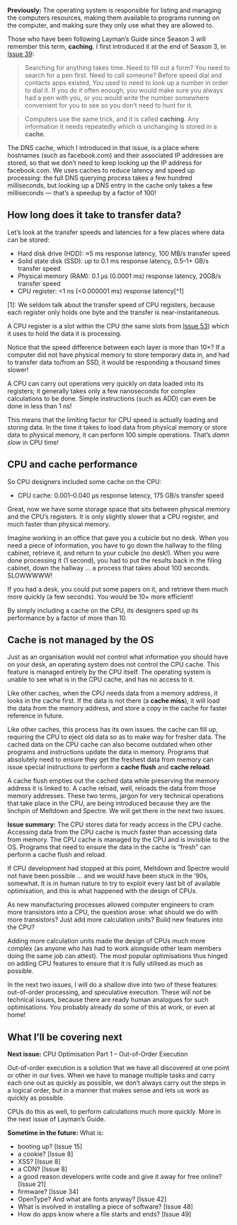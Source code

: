 **Previously:** The operating system is responsible for listing and managing the computers resources, making them available to programs running on the computer, and making sure they only use what they are allowed to.

Those who have been following Layman’s Guide since Season 3 will remember this term, **caching**. I first introduced it at the end of Season 3, in [Issue 39](https://buttondown.email/laymansguide/archive/lmg-s3-issue-39-caches-and-caching/):

> Searching for anything takes time. Need to fill out a form? You need to search for a pen first. Need to call someone? Before speed dial and contacts apps existed, You used to need to look up a number in order to dial it. If you do it often enough, you would make sure you always had a pen with you, or you would write the number somewhere convenient for you to see so you don’t need to hunt for it.

> Computers use the same trick, and it is called **caching**. Any information it needs repeatedly which is unchanging is stored in a **cache**.

The DNS cache, which I introduced in that issue, is a place where hostnames (such as facebook.com) and their associated IP addresses are stored, so that we don’t need to keep looking up the IP address for facebook.com. We uses caches to reduce latency and speed up processing: the full DNS querying process takes a few hundred milliseconds, but looking up a DNS entry in the cache only takes a few milliseconds — that’s a speedup by a factor of 100!

## How long does it take to transfer data?

Let’s look at the transfer speeds and latencies for a few places where data can be stored:

- Hard disk drive (HDD): ≈5 ms response latency, 100 MB/s transfer speed
- Solid state disk (SSD): up to 0.1 ms response latency, 0.5–1+ GB/s transfer speed
- Physical memory (RAM): 0.1 µs (0.0001 ms) response latency, 20GB/s transfer speed
- CPU register: <1 ns (<0.000001 ms) response latency[^1]

[1]: We seldom talk about the transfer speed of CPU registers, because each register only holds one byte and the transfer is near-instantaneous.

A CPU register is a slot within the CPU (the same slots from [Issue 53](https://buttondown.email/laymansguide/archive/lmg-s5-issue-53-the-cpu-is-an-instruction-obeying/)) which it uses to hold the data it is processing.

Notice that the speed difference between each layer is more than 10×? If a computer did not have physical memory to store temporary data in, and had to transfer data to/from an SSD, it would be responding a thousand times slower!

A CPU can carry out operations very quickly on data loaded into its registers; it generally takes only a few nanoseconds for complex calculations to be done. Simple instructions (such as ADD) can even be done in less than 1 ns!

This means that the limiting factor for CPU speed is actually loading and storing data. In the time it takes to load data from physical memory or store data to physical memory, it can perform 100 simple operations. That’s *damn slow* in CPU time!

## CPU and cache performance

So CPU designers included some cache on the CPU:

- CPU cache: 0.001–0.040 µs response latency, 175 GB/s transfer speed

Great, now we have some storage space that sits between physical memory and the CPU’s registers. It is only slightly slower that a CPU register, and much faster than physical memory.

Imagine working in an office that gave you a cubicle but no desk. When you need a piece of information, you have to go down the hallway to the filing cabinet, retrieve it, and return to your cubicle (no desk!). When you were done processing it (1 second), you had to put the results back in the filing cabinet, down the hallway … a process that takes about 100 seconds. SLOWWWWW!

If you had a desk, you could put some papers on it, and retrieve them much more quickly (a few seconds). You would be 10× more efficient!

By simply including a cache on the CPU, its designers sped up its performance by a factor of more than 10.

## Cache is not managed by the OS

Just as an organisation would not control what information you should have on your desk, an operating system does not control the CPU cache. This feature is managed entirely by the CPU itself. The operating system is unable to see what is in the CPU cache, and has no access to it.

Like other caches, when the CPU needs data from a memory address, it looks in the cache first. If the data is not there (a **cache miss**), it will load the data from the memory address, and store a copy in the cache for faster reference in future.

Like other caches, this process has its own issues. the cache can fill up, requiring the CPU to eject old data so as to make way for fresher data. The cached data on the CPU cache can also become outdated when other programs and instructions update the data in memory. Programs that absolutely need to ensure they get the freshest data from memory can issue special instructions to perform a **cache flush** and **cache reload**.

A cache flush empties out the cached data while preserving the memory address it is linked to. A cache reload, well, reloads the data from those memory addresses. These two terms, jargon for very technical operations that take place in the CPU, are being introduced because they are the linchpin of Meltdown and Spectre. We will get there in the next two issues.

**Issue summary:** The CPU stores data for ready access in the CPU cache. Accessing data from the CPU cache is much faster than accessing data from memory. The CPU cache is managed by the CPU and is invisible to the OS. Programs that need to ensure the data in the cache is “fresh” can perform a cache flush and reload.

If CPU development had stopped at this point, Meltdown and Spectre would not have been possible … and we would have been stuck in the ’90s, somewhat. It is in human nature to try to exploit every last bit of available optimisation, and this is what happened with the design of CPUs.

As new manufacturing processes allowed computer engineers to cram more transistors into a CPU, the question arose: what should we do with more transistors? Just add more calculation units? Build new features into the CPU?

Adding more calculation units made the design of CPUs much more complex (as anyone who has had to work alongside other team members doing the same job can attest). The most popular optimisations thus hinged on adding CPU features to ensure that it is fully utilised as much as possible.

In the next two issues, I will do a shallow dive into two of these features: out-of-order processing, and speculative execution. These will not be technical issues, because there are ready human analogues for such optimisations. You probably already do some of this at work, or even at home!

## What I’ll be covering next

**Next issue:** CPU Optimisation Part 1 – Out-of-Order Execution

Out-of-order execution is a solution that we have all discovered at one point or other in our lives. When we have to manage multiple tasks and carry each one out as quickly as possible, we don’t always carry out the steps in a logical order, but in a manner that makes sense and lets us work as quickly as possible.

CPUs do this as well, to perform calculations much more quickly. More in the next issue of Layman’s Guide.

**Sometime in the future:** What is:

- booting up? [Issue 15]
- a cookie? [Issue 8]
- XSS? [Issue 8]
- a CDN? [Issue 8]
- a good reason developers write code and give it away for free online? [Issue 21]
- firmware? [Issue 34]
- OpenType? And what are fonts anyway? [Issue 42]
- What is involved in installing a piece of software? [Issue 48]
- How do apps know where a file starts and ends? [Issue 49]
